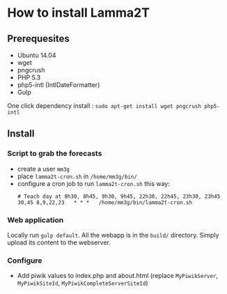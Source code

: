 # How to install Lamma2T

## Prerequesites

* Ubuntu 14.04
* wget
* pngcrush
* PHP 5.3
* php5-intl (IntlDateFormatter)
* Gulp

One click dependency install : `sudo apt-get install wget pngcrush php5-intl`

## Install

### Script to grab the forecasts

* create a user `mm3g`
* place `lamma2t-cron.sh` in `/home/mm3g/bin/`
* configure a cron job to run `lamma2t-cron.sh` this way:
  ```
  # Teach day at 8h30, 8h45, 9h30, 9h45, 22h30, 22h45, 23h30, 23h45
  30,45 8,9,22,23	* * *	/home/mm3g/bin/lamma2t-cron.sh
  ```

### Web application

Locally run `gulp default`. All the webapp is in the `build/` directory. Simply upload its content to the webserver.

### Configure

* Add piwik values to index.php and about.html (replace `MyPiwikServer`, `MyPiwikSiteId`, `MyPiwikCompleteServerSiteId`)